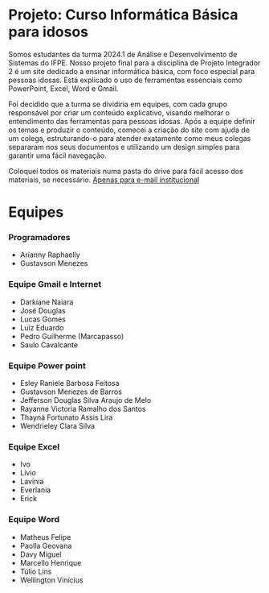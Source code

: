 # Projeto: Curso Informática Básica para idosos
Somos estudantes da turma 2024.1 de Análise e Desenvolvimento de Sistemas do IFPE. Nosso projeto final para a disciplina de Projeto Integrador 2 é um site dedicado a ensinar informática básica, com foco especial para pessoas idosas. Está explicado o uso de ferramentas essenciais como PowerPoint, Excel, Word e Gmail.

Foi decidido que a turma se dividiria em equipes, com cada grupo responsável por criar um conteúdo explicativo, visando melhorar o entendimento das ferramentas para pessoas idosas. Após a equipe definir os temas e produzir o conteúdo, comecei a criação do site com ajuda de um colega, estruturando-o para atender exatamente como meus colegas separaram nos seus documentos e utilizando um design simples para garantir uma fácil navegação. 

Coloquei todos os materiais numa pasta do drive para fácil acesso dos materiais, se necessário.
<a href="https://drive.google.com/drive/folders/1Y6mukmFRDwkI1dJOzpBgXuZUESeSipSb?usp=drive_link" target="_blank">Apenas para e-mail institucional</a>

# Equipes
### Programadores
- Arianny Raphaelly
- Gustavson Menezes

### Equipe Gmail e Internet

- Darkiane Naiara
- José Douglas
- Lucas Gomes
- Luiz Eduardo
- Pedro Guilherme (Marcapasso)
- Saulo Cavalcante

### Equipe Power point

- Esley Raniele Barbosa Feitosa
- Gustavson Menezes de Barros
- Jefferson Douglas Silva Araujo de Melo
- Rayanne Victoria Ramalho dos Santos
- Thayná Fortunato Assis Lira
- Wendrieley Clara Silva

### Equipe Excel

- Ivo
- Lívio
- Lavinia
- Everlania
- Erick

### Equipe Word

- Matheus Felipe
- Paolla Geovana
- Davy Miguel
- Marcello Henrique
- Túlio Lins
- Wellington Vinícius
